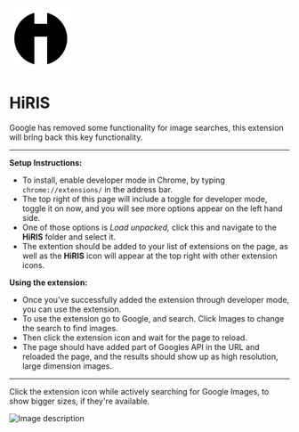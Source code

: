 ![icon-128](https://github.com/calvinmorett/HRIS/blob/master/hris/img/icon-128.png)

# HiRIS
Google has removed some functionality for image searches, this extension will bring back this key functionality.

----
**Setup Instructions:**
- To install, enable developer mode in Chrome, by typing `chrome://extensions/` in the address bar.
- The top right of this page will include a toggle for developer mode, toggle it on now, and you will see more options appear on the left hand side.
- One of those options is *Load unpacked,* click this and navigate to the **HiRIS** folder and select it.
- The extention should be added to your list of extensions on the page, as well as the **HiRIS** icon will appear at the top right with other extension icons.

**Using the extension:**
- Once you've successfully added the extension through developer mode, you can use the extension.
- To use the extension go to Google, and search. Click Images to change the search to find images.
- Then click the extension icon and wait for the page to reload.
- The page should have added part of Googles API in the URL and reloaded the page, and the results should show up as high resolution, large dimension images.

----
Click the extension icon while actively searching for Google Images, to show bigger sizes, if they're available.

![Image description](https://github.com/calvinmorett/HRIS/blob/master/hris.gif)
